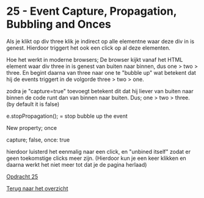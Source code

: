 # 25 - Event Capture, Propagation, Bubbling and Onces

Als je klikt op div three klik je indirect op alle elementne waar deze div in is genest. Hierdoor triggert het ook een click op al deze elementen. 

Hoe het werkt in moderne browsers;
De browser kijkt vanaf het HTML element waar div three in is genest van buiten naar binnen, dus one > two > three. En begint daarna van three naar one te "bubble up" wat betekent dat hij de events triggert in de volgorde three > two > one. 

zodra je "capture=true" toevoegt betekent dit dat hij liever van buiten naar binnen de code runt dan van binnen naar buiten. Dus; one > two > three. (by default it is false)

e.stopPropagation(); = stop bubble up the event

New property; once

capture; false,
once: true

hierdoor luisterd het eenmalig naar een click, en "unbined itself" zodat er geen toekomstige clicks meer zijn. (Hierdoor kun je een keer klikken en daarna werkt het niet meer tot dat je de pagina herlaad)

[Opdracht 25](https://zeijls.github.io/SRPWesBos/25/index-START.html/) <br>

[Terug naar het overzicht](https://zeijls.github.io/SRPWesBos/)



